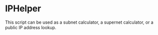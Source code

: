 # IPHelper

This script can be used as a subnet calculator, a supernet calculator, or a public IP address lookup.

